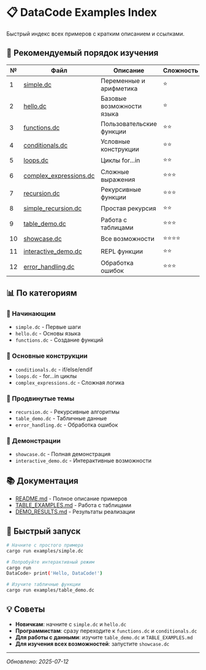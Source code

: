 # 📋 DataCode Examples Index

Быстрый индекс всех примеров с кратким описанием и ссылками.

## 🎯 Рекомендуемый порядок изучения

| № | Файл | Описание | Сложность |
|---|------|----------|-----------|
| 1 | [simple.dc](simple.dc) | Переменные и арифметика | ⭐ |
| 2 | [hello.dc](hello.dc) | Базовые возможности языка | ⭐ |
| 3 | [functions.dc](functions.dc) | Пользовательские функции | ⭐⭐ |
| 4 | [conditionals.dc](conditionals.dc) | Условные конструкции | ⭐⭐ |
| 5 | [loops.dc](loops.dc) | Циклы for...in | ⭐⭐ |
| 6 | [complex_expressions.dc](complex_expressions.dc) | Сложные выражения | ⭐⭐⭐ |
| 7 | [recursion.dc](recursion.dc) | Рекурсивные функции | ⭐⭐⭐ |
| 8 | [simple_recursion.dc](simple_recursion.dc) | Простая рекурсия | ⭐⭐ |
| 9 | [table_demo.dc](table_demo.dc) | Работа с таблицами | ⭐⭐⭐ |
| 10 | [showcase.dc](showcase.dc) | Все возможности | ⭐⭐⭐⭐ |
| 11 | [interactive_demo.dc](interactive_demo.dc) | REPL функции | ⭐⭐ |
| 12 | [error_handling.dc](error_handling.dc) | Обработка ошибок | ⭐⭐⭐ |

## 📊 По категориям

### 🚀 Начинающим
- `simple.dc` - Первые шаги
- `hello.dc` - Основы языка
- `functions.dc` - Создание функций

### 🔧 Основные конструкции
- `conditionals.dc` - if/else/endif
- `loops.dc` - for...in циклы
- `complex_expressions.dc` - Сложная логика

### 🎯 Продвинутые темы
- `recursion.dc` - Рекурсивные алгоритмы
- `table_demo.dc` - Табличные данные
- `error_handling.dc` - Обработка ошибок

### 🌟 Демонстрации
- `showcase.dc` - Полная демонстрация
- `interactive_demo.dc` - Интерактивные возможности

## 📚 Документация

- [README.md](README.md) - Полное описание примеров
- [TABLE_EXAMPLES.md](TABLE_EXAMPLES.md) - Работа с таблицами
- [DEMO_RESULTS.md](DEMO_RESULTS.md) - Результаты реализации

## 🚀 Быстрый запуск

```bash
# Начните с простого примера
cargo run examples/simple.dc

# Попробуйте интерактивный режим
cargo run
DataCode> print('Hello, DataCode!')

# Изучите табличные функции
cargo run examples/table_demo.dc
```

## 💡 Советы

- **Новичкам**: начните с `simple.dc` и `hello.dc`
- **Программистам**: сразу переходите к `functions.dc` и `conditionals.dc`
- **Для работы с данными**: изучите `table_demo.dc` и `TABLE_EXAMPLES.md`
- **Для изучения всех возможностей**: запустите `showcase.dc`

---
*Обновлено: 2025-07-12*
